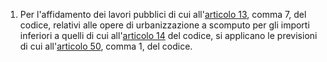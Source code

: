 1. Per l'affidamento dei lavori pubblici di cui all'[articolo 13](/index.html?article=articolo-13&version=1), comma 7, del codice, relativi alle opere di urbanizzazione a scomputo per gli importi inferiori a quelli di cui all'[articolo 14](/index.html?article=articolo-14&version=2) del codice, si applicano le previsioni di cui all'[articolo 50](/index.html?article=articolo-50&version=2), comma 1, del codice.